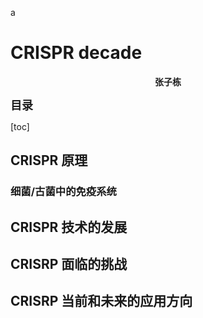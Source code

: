 







a



# CRISPR decade

<center><font face = 华文黑体><b>张子栋</b></font></center>















<div STYLE="page-break-after: always;"></div>

<font face = 华文黑体 size = 4><b>目录</b></font>

[toc]

<div STYLE="page-break-after: always;"></div>

## CRISPR 原理

### 细菌/古菌中的免疫系统



## CRISPR 技术的发展

## CRISRP 面临的挑战

## CRISRP 当前和未来的应用方向